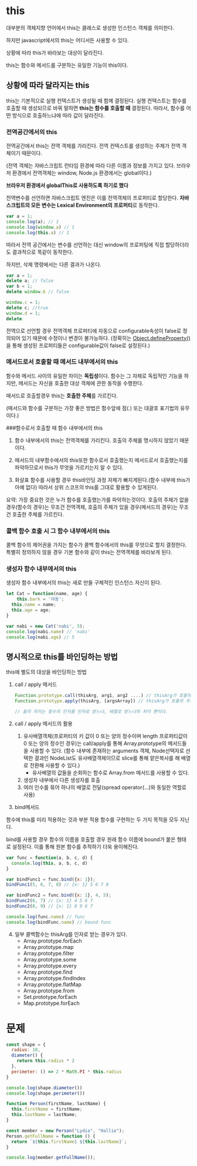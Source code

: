 # this

대부분의 객체지향 언어에서 this는 클래스로 생성한 인스턴스 객체를 의미한다. 

하지만  javascript에서의 this는 어디서든 사용할 수 있다. 

상황에 따라 this가 바라보는 대상이 달라진다. 

this는 함수와 메서드를 구분하는 유일한 기능이 this이다.



## 상황에 따라 달라지는 this

this는 기본적으로 실행 컨텍스트가 생성될 때 함께 결정된다. 실행 컨텍스트는 함수를 호출할 때 생성되므로 바꿔 말하면 **this는 함수를 호출할 때** 결정된다. 따라서, 함수를 어떤 방식으로 호출하느냐에 따라 값이 달라진다.



### 전역공간에서의 this

전역공간에서 this는 전역 객체를 가리킨다. 전역 컨텍스트를 생성하는 주체가 전역 객체이기 때문이다.

(전역 객체는 자바스크립트 런타임 환경에 따라 다른 이름과 정보를 가지고 있다. 브라우저 환경에서 전역객체는 window, Node.js 환경에서는 global이다.)

**브라우저 환경에서 globalThis로 사용하도록 하기로 했다**

전역변수를 선언하면 자바스크립트 엔진은 이를 전역객체의 프로퍼티로 할당한다. **자바스크립트의 모든 변수는 Lexical Environment의 프로퍼티**로 동작한다. 

```javascript
var a = 1;
console.log(a); // 1
console.log(window.a) // 1
console.log(this.a) // 1
```



따라서 전역 공간에서는 변수를 선언하는 대신 window의 프로퍼팅에 직접 할당하더라도 결과적으로 똑같이 동작한다.

하지만, 삭제 명령에서는 다른 결과가 나온다.

```javascript
var a = 1;
delete a; // false
var b = 1;
delete window.b // false

window.c = 1;
delete c; //true
window.d = 1;
delete
```

전역으로 선언할 경우 전역객체 프로퍼티에 자동으로 configurable속성이 false로 정의되어 있기 때문에 수정이나 변경이 불가능하다.
(정확히는 [Object.defineProperty()](https://developer.mozilla.org/ko/docs/Web/JavaScript/Reference/Global_Objects/Object/defineProperty)을 통해 생성된 프로퍼티들은 configurable값이 false로 설정된다.)



### 메서드로서 호출할 때  메서드 내부에서의 this

함수와 메서드 사이의 유일한 차이는 **독립성**이다. 함수는 그 자체로 독립적인 기능을 하지만, 메서드는 자신을 호출한 대상 객체에 관한 동작을 수행한다.



매서드로 호출할경우 this는 **호출한 주체**를 가르킨다.

(매서드와 함수를 구분하는 가장 좋은 방법은 함수앞에 점(.) 또는 대괄호 표기법의 유무이다.)



###함수로서 호출할 때  함수 내부에서의 this

1. 함수 내부에서의 this는 전역객체를 가리킨다. 호출의 주체를 명시하지 않았기 때문이다.

2. 매서드의 내부함수에서의 this또한 함수로서 호출했는지 메서드로서 호출했는지를 파악하므로서 this가 무엇을 가르키는지 알 수 있다.

3. 화살표 함수를 사용할 경우 this바인딩 과정 자체가 빠지게된다.(함수 내부에 this가 아예 없다)  따라서 상위 스코프의 this를 그대로 활용할 수 있게된다.



요약: 가장 중요한 것은 누가 함수를 호출했는가를 파악하는것이다. 
호출의 주체가 없을 경우(함수의 경우)는 무조건 전역객체, 호출의 주체가 있을 경우(메서드의 경우)는 무조건 호출한 주체를 가르킨다.



### 콜백 함수 호출 시 그 함수 내부에서의 this

콜백 함수의 제어권을 가지는 함수가 콜백 함수에서의 this를 무엇으로 할지 결정한다. 특별히 정의하지 않을 경우 기본 함수와 같이 this는 전역객체를 바라보게 된다.



### 생성자 함수 내부에서의 this

생성자 함수 내부에서의 this는 새로 만들 구체적인 인스턴스 자신이 된다.

```javascript
let Cat = function(name, age) {
	this.bark = '야옹';
  this.name = name;
  this.age = age;
}

var nabi = new Cat('nabi', 5);
console.log(nabi.name) // 'nabi'
console.log(nabi.age) // 5
```





## 명시적으로 this를 바인딩하는 방법

this에 별도의 대상을 바인딩하는 방법

1. call / apply 메서드

   ```javascript
   Function.prototype.call(thisArg, arg1, arg2 ....) // thisArg가 호출의 주체(this)가 된다.
   Function.prototype.apply(thisArg, [argsArray]) // thisArg가 호출의 주체(this)가 된다.
   
   // 둘의 차이는 함수의 인자를 인자로 받느냐, 배열로 받느냐의 차이 뿐이다.
   ```

2. call / apply 메서드의 활용
   1. 유사배열객체(프로퍼티의 키 값이 0 또는 양의 정수이며 length 프로퍼티값이 0 또는 양의 정수인 경우)는 call/apply를 통해 Array.prototype의 메서드들을 사용할 수 있다.
      (함수 내부에 존재하는 arguments 객체, Node선택자로 선택한 결과인 NodeList도 유사배열객체이므로 slice를 통해 얕은복사를 해 배열로 전환해 사용할 수 있다.)
      - 유사배열의 값들을 순회하는 함수로 Array.from 메서드를 사용할 수 있다.
   2. 생성자 내부에서 다른 생성자를 호출
   3. 여러 인수를 묶어 하나의 배열로 전달(spread operator(...)와 동일한 역할로 사용)

3. bind메서드

함수에 this를 미리 적용하는 것과 부분 적용 함수를 구현하는 두 가지 목적을 모두 지닌다.

bind를 사용할 경우 함수의 이름을 호출할 경우 원래 함수 이름에 bound가 붙은 형태로 설정된다. 이를 통해 원본 함수를 추적하기 더욱 용이해진다.

```javascript
var func = function(a, b, c, d) {
  console.log(this, a, b, c, d)
}

var bindFunc1 = func.bind({x: 1});
bindFunc1(5, 6, 7, 8) // {x: 1} 5 6 7 8

var bindFunc2 = func.bind({x: 1}, 4, 5);
bindFunc2(6, 7) // {x: 1} 4 5 6 7
bindFunc2(8, 9) // {x: 1} 8 9 6 7

console.log(func.name) // func
console.log(bindFunc.name) // bound func
```

4. 일부 콜백함수는 thisArg를 인자로 받는 경우가 있다.
   - Array.prototype.forEach
   - Array.prototype.map
   - Array.prototype.filter
   - Array.prototype.some
   - Array.prototype.every
   - Array.prototype.find
   - Array.prototype.findIndex
   - Array.prototype.flatMap
   - Array.prototype.from
   - Set.prototype.forEach
   - Map.prototype.forEach



# 문제

```js
const shape = {
  radius: 10,
  diameter() {
    return this.radius * 2
  },
  perimeter: () => 2 * Math.PI * this.radius
}

console.log(shape.diameter())
console.log(shape.perimeter())
```



```javascript
function Person(firstName, lastName) {
  this.firstName = firstName;
  this.lastName = lastName;
}

const member = new Person("Lydia", "Hallie");
Person.getFullName = function () {
  return `${this.firstName} ${this.lastName}`;
}

console.log(member.getFullName());
```

